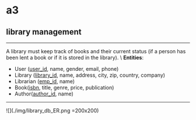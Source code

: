 # a3
## library management
---
A library must keep track of books and their current status (if a person has been lent a book or if it is stored in the library). \\
**Entities**:
- User (<u>user_id</u>, name, gender, email, phone) 
- Library (<u>library_id</u>, name, address, city, zip, country, company)
- Librarian (<u>emp_id</u>, name)
- Book(<u>isbn</u>, title, genre, price, publication)
- Author(<u>author_id</u>, name)
---
![](./img/library_db_ER.png =200x200) 
